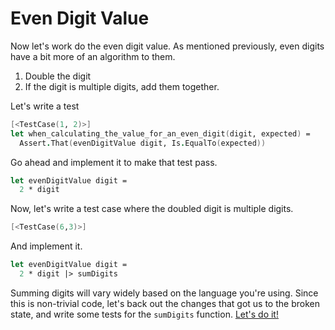 # Even Digit Value

Now let's work do the even digit value. As mentioned previously, even digits have a bit more of an algorithm to them.

1. Double the digit
2. If the digit is multiple digits, add them together.

Let's write a test

```fsharp
[<TestCase(1, 2)>]
let when_calculating_the_value_for_an_even_digit(digit, expected) =
  Assert.That(evenDigitValue digit, Is.EqualTo(expected))
```

Go ahead and implement it to make that test pass.

```fsharp
let evenDigitValue digit =
  2 * digit
```

Now, let's write a test case where the doubled digit is multiple digits.

```fsharp
[<TestCase(6,3)>]
```

And implement it.

```fsharp
let evenDigitValue digit =
  2 * digit |> sumDigits
```

Summing digits will vary widely based on the language you're using. Since this is non-trivial code, let's back out the changes that got us to the broken state, and write some tests for the `sumDigits` function. [Let's do it!](step-4.md)

